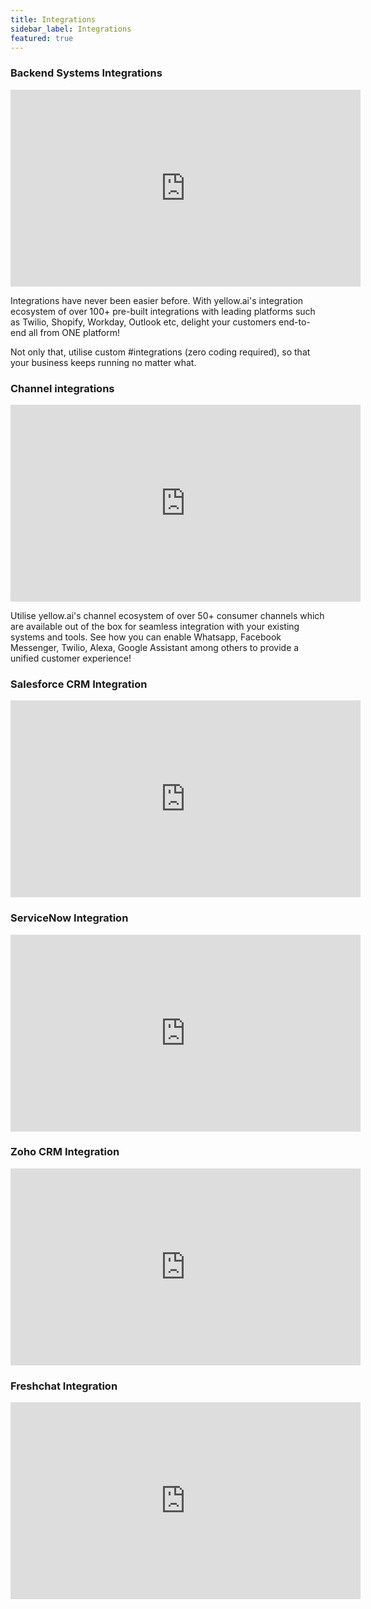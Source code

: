 ```yaml
---
title: Integrations
sidebar_label: Integrations
featured: true
---
```


### Backend Systems Integrations

<p align="center"><iframe width="560" height="315" src="https://www.youtube.com/embed/yFVjpmu16go" title="YouTube video player" frameborder="0" allow="autoplay; clipboard-write; picture-in-picture" allowfullscreen></iframe></p>

Integrations have never been easier before. With yellow.ai's integration ecosystem of over 100+ pre-built integrations with leading platforms such as Twilio, Shopify, Workday, Outlook etc, delight your customers end-to-end all from ONE platform!

Not only that, utilise custom #integrations (zero coding required), so that your business keeps running no matter what.

### Channel integrations

<p align="center"><iframe width="560" height="315" src="https://www.youtube.com/embed/wPJKEVAojpQ" title="YouTube video player" frameborder="0" allow="autoplay; clipboard-write; picture-in-picture" allowfullscreen></iframe></p>

Utilise yellow.ai's channel ecosystem of over 50+ consumer channels which are available out of the box for seamless integration with your existing systems and tools. See how you can enable Whatsapp, Facebook Messenger, Twilio, Alexa, Google Assistant among others to provide a unified customer experience!

### Salesforce CRM Integration
<p align="center"><iframe width="560" height="315" src="https://www.youtube.com/embed/_Sp4bzTpjMI" title="YouTube video player" frameborder="0" allow="autoplay; clipboard-write; picture-in-picture" allowfullscreen="True"></iframe></p>

### ServiceNow Integration
<p align="center"><iframe width="560" height="315" src="https://www.youtube.com/embed/_Oy1SoQ-eYs" title="YouTube video player" frameborder="0" allow="autoplay; clipboard-write; picture-in-picture" allowfullscreen="True"></iframe></p>


### Zoho CRM Integration
<p align="center"><iframe width="560" height="315" src="https://www.youtube.com/embed/pMt79FYG3jE" title="YouTube video player" frameborder="0" allow="autoplay; clipboard-write; picture-in-picture" allowfullscreen="True"></iframe></p>

### Freshchat Integration
<p align="center"><iframe width="560" height="315" src="https://www.youtube.com/embed/JdwgTIrPKQw" title="YouTube video player" frameborder="0" allow="autoplay; clipboard-write; picture-in-picture" allowfullscreen="True"></iframe></p>
